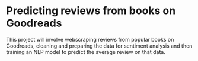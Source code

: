 # Predicting reviews from books on Goodreads

This project will involve webscraping reviews from popular books on Goodreads,
cleaning and preparing the data for sentiment analysis and then training an NLP
model to predict the average review on that data.
